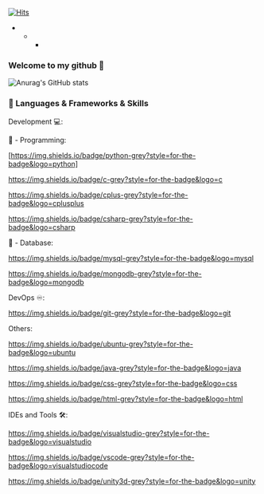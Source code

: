 [![Hits](https://hits.seeyoufarm.com/api/count/incr/badge.svg?url=https%3A%2F%2Fgithub.com%2Fakillness%2Fhit-counter&count_bg=%23E81233&title_bg=%23555555&icon=happycow.svg&icon_color=%23E7E7E7&title=hits&edge_flat=false)](https://hits.seeyoufarm.com)

+ + +
 
### Welcome to my github 👋

![Anurag's GitHub stats](https://github-readme-stats.vercel.app/api?username=akillness&show_icons=true&theme=transparent)


### 🔨 Languages & Frameworks & Skills

Development 💻:

🙈 - Programming:

[https://img.shields.io/badge/python-grey?style=for-the-badge&logo=python]

https://img.shields.io/badge/c-grey?style=for-the-badge&logo=c 

https://img.shields.io/badge/cplus-grey?style=for-the-badge&logo=cplusplus 

https://img.shields.io/badge/csharp-grey?style=for-the-badge&logo=csharp  

🙊 - Database:


https://img.shields.io/badge/mysql-grey?style=for-the-badge&logo=mysql 

https://img.shields.io/badge/mongodb-grey?style=for-the-badge&logo=mongodb

DevOps ♾️:


https://img.shields.io/badge/git-grey?style=for-the-badge&logo=git


Others:


https://img.shields.io/badge/ubuntu-grey?style=for-the-badge&logo=ubuntu 

https://img.shields.io/badge/java-grey?style=for-the-badge&logo=java 

https://img.shields.io/badge/css-grey?style=for-the-badge&logo=css

https://img.shields.io/badge/html-grey?style=for-the-badge&logo=html 

IDEs and Tools 🛠:


https://img.shields.io/badge/visualstudio-grey?style=for-the-badge&logo=visualstudio 

https://img.shields.io/badge/vscode-grey?style=for-the-badge&logo=visualstudiocode 

https://img.shields.io/badge/unity3d-grey?style=for-the-badge&logo=unity 




<!--
**akillness/akillness** is a ✨ _special_ ✨ repository because its `README.md` (this file) appears on your GitHub profile.

Here are some ideas to get you started:

- 🔭 I’m currently working on ...
- 🌱 I’m currently learning ...
- 👯 I’m looking to collaborate on ...
- 🤔 I’m looking for help with ...
- 💬 Ask me about ...
- 📫 How to reach me: ...
- 😄 Pronouns: ...
- ⚡ Fun fact: ...
-->

